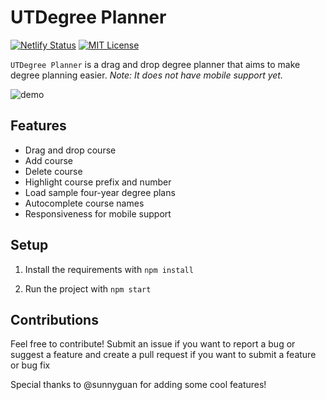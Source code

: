 

# UTDegree Planner
[![Netlify Status](https://api.netlify.com/api/v1/badges/fc0260e2-01ec-44fe-b75f-baec10d3f22d/deploy-status)](https://app.netlify.com/sites/utdegreeplanner/deploys) [![MIT License](https://img.shields.io/dub/l/vibe-d.svg)](https://github.com/nitinankad/utdegree-planner/blob/master/LICENSE)

```UTDegree Planner``` is a drag and drop degree planner that aims to make degree planning easier. _Note: It does not have mobile support yet._

![demo](https://user-images.githubusercontent.com/46038298/71609985-a728c100-2b52-11ea-90c9-3cb18ced9541.gif)

## Features
- Drag and drop course
- Add course
- Delete course
- Highlight course prefix and number
- Load sample four-year degree plans
- Autocomplete course names
- Responsiveness for mobile support

## Setup
1. Install the requirements with ```npm install```

2. Run the project with ```npm start```

## Contributions
Feel free to contribute! Submit an issue if you want to report a bug or suggest a feature and create a pull request if you want to submit a feature or bug fix

Special thanks to @sunnyguan for adding some cool features!
